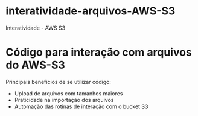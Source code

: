 # interatividade-arquivos-AWS-S3
Interatividade - AWS S3

# Código para interação com arquivos do AWS-S3

Principais beneficios de se utilizar código:

- Upload de arquivos com tamanhos maiores
- Praticidade na importação dos arquivos
- Automação das rotinas de interação com o bucket S3


